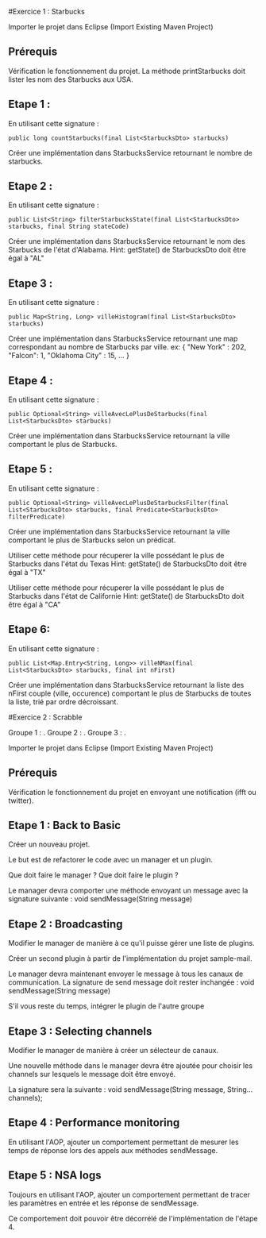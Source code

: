 #Exercice 1 : Starbucks 

Importer le projet dans Eclipse (Import Existing Maven Project)

## Prérequis 
Vérification le fonctionnement du projet. La méthode printStarbucks doit lister les nom des Starbucks aux USA. 

## Etape 1 : 

En utilisant cette signature :
```
public long countStarbucks(final List<StarbucksDto> starbucks)
```

Créer une implémentation dans StarbucksService retournant le nombre de starbucks.

## Etape 2 :
En utilisant cette signature :
```
public List<String> filterStarbucksState(final List<StarbucksDto> starbucks, final String stateCode)
```

Créer une implémentation dans StarbucksService retournant le nom des Starbucks de l'état d'Alabama.
Hint: getState() de StarbucksDto doit être égal à "AL"


## Etape 3 : 
En utilisant cette signature :
```
public Map<String, Long> villeHistogram(final List<StarbucksDto> starbucks)
```

Créer une implémentation dans StarbucksService retournant une map correspondant au nombre de Starbucks par ville.
ex: 
{
  "New York" : 202,
  "Falcon": 1,
  "Oklahoma City" : 15,
  ...
}

## Etape 4 :
En utilisant cette signature :
```
public Optional<String> villeAvecLePlusDeStarbucks(final List<StarbucksDto> starbucks)
```
Créer une implémentation dans StarbucksService retournant la ville comportant le plus de Starbucks.

## Etape 5 :
En utilisant cette signature :
```
public Optional<String> villeAvecLePlusDeStarbucksFilter(final List<StarbucksDto> starbucks, final Predicate<StarbucksDto> filterPredicate)
```
Créer une implémentation dans StarbucksService retournant la ville comportant le plus de Starbucks selon un prédicat.

Utiliser cette méthode pour récuperer la ville possédant le plus de Starbucks dans l'état du Texas
Hint: getState() de StarbucksDto doit être égal à "TX"

Utiliser cette méthode pour récuperer la ville possédant le plus de Starbucks dans l'état de Californie
Hint: getState() de StarbucksDto doit être égal à "CA"


## Etape 6:
En utilisant cette signature :
```
public List<Map.Entry<String, Long>> villeNMax(final List<StarbucksDto> starbucks, final int nFirst)
```

Créer une implémentation dans StarbucksService retournant la liste des nFirst couple (ville, occurence) comportant le plus de Starbucks de toutes la liste, trié par ordre décroissant.



#Exercice 2 : Scrabble

Groupe 1 : .
Groupe 2 : .
Groupe 3 : .


Importer le projet dans Eclipse (Import Existing Maven Project)

## Prérequis 
Vérification le fonctionnement du projet en envoyant une notification (ifft ou twitter).

## Etape 1 : Back to Basic
Créer un nouveau projet.

Le but est de refactorer le code avec un manager et un plugin.

Que doit faire le manager ?
Que doit faire le plugin ?

Le manager devra comporter une méthode envoyant un message avec la signature suivante : 
void sendMessage(String message)

## Etape 2 : Broadcasting
Modifier le manager de manière à ce qu'il puisse gérer une liste de plugins.

Créer un second plugin à partir de l'implémentation du projet sample-mail.

Le manager devra maintenant envoyer le message à tous les canaux de communication.
La signature de send message doit rester inchangée : 
void sendMessage(String message)

S'il vous reste du temps, intégrer le plugin de l'autre groupe

## Etape 3 : Selecting channels
Modifier le manager de manière à créer un sélecteur de canaux.

Une nouvelle méthode dans le manager devra être ajoutée pour choisir les channels sur lesquels le message doit être envoyé.

La signature sera la suivante : 
void sendMessage(String message, String... channels);

## Etape 4 : Performance monitoring
En utilisant l'AOP, ajouter un comportement permettant de mesurer les temps de réponse lors des appels aux méthodes sendMessage.

## Etape 5 : NSA logs
Toujours en utilisant l'AOP, ajouter un comportement permettant de tracer les paramètres en entrée et les réponse de sendMessage.

Ce comportement doit pouvoir être décorrélé de l'implémentation de l'étape 4.


